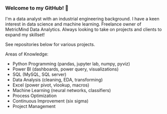 ### Welcome to my GitHub! 👋

I'm a data analyst with an industrial engineering background. I have a keen interest in data science and machine learning. Freelance owner of MetricMind Data Analytics. Always looking to take on projects and clients to expand my skillset!

See repositories below for various projects.

Areas of Knowledge:
- Python Programming (pandas, jupyter lab, numpy, pyviz)
- Power BI (dashboards, power query, visualizations)
- SQL (MySQL, SQL server)
- Data Analysis (cleaning, EDA, transforming)
- Excel (power pivot, vlookup, macros)
- Machine Learning (neural networks, classifiers)
- Process Optimization
- Continuous Improvement (six sigma)
- Project Management

<!--
**a-melino/a-melino** is a ✨ _special_ ✨ repository because its `README.md` (this file) appears on your GitHub profile.

Here are some ideas to get you started:

- 🔭 I’m currently working on ...
- 🌱 I’m currently learning ...
- 👯 I’m looking to collaborate on ...
- 🤔 I’m looking for help with ...
- 💬 Ask me about ...
- 📫 How to reach me: ...
- 😄 Pronouns: ...
- ⚡ Fun fact: ...
-->
